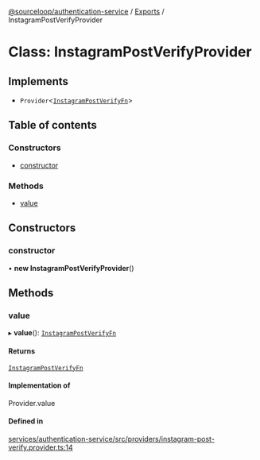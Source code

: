 [@sourceloop/authentication-service](../README.md) / [Exports](../modules.md) / InstagramPostVerifyProvider

# Class: InstagramPostVerifyProvider

## Implements

- `Provider`<[`InstagramPostVerifyFn`](../modules.md#instagrampostverifyfn)\>

## Table of contents

### Constructors

- [constructor](InstagramPostVerifyProvider.md#constructor)

### Methods

- [value](InstagramPostVerifyProvider.md#value)

## Constructors

### constructor

• **new InstagramPostVerifyProvider**()

## Methods

### value

▸ **value**(): [`InstagramPostVerifyFn`](../modules.md#instagrampostverifyfn)

#### Returns

[`InstagramPostVerifyFn`](../modules.md#instagrampostverifyfn)

#### Implementation of

Provider.value

#### Defined in

[services/authentication-service/src/providers/instagram-post-verify.provider.ts:14](https://github.com/sourcefuse/loopback4-microservice-catalog/blob/77bb890a2/services/authentication-service/src/providers/instagram-post-verify.provider.ts#L14)
